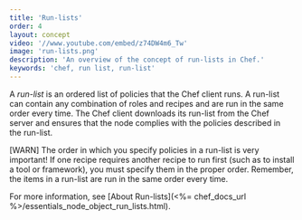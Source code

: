 ```yaml
---
title: 'Run-lists'
order: 4
layout: concept
video: '//www.youtube.com/embed/z74DW4m6_Tw'
image: 'run-lists.png'
description: 'An overview of the concept of run-lists in Chef.'
keywords: 'chef, run list, run-list'
---
```


A _run-list_ is an ordered list of policies that the Chef client runs. A run-list can contain any combination of roles and recipes and are run in the same order every time. The Chef client downloads its run-list from the Chef server and ensures that the node complies with the policies described in the run-list.

[WARN] The order in which you specify policies in a run-list is very important! If one recipe requires another recipe to run first (such as to install a tool or framework), you must specify them in the proper order. Remember, the items in a run-list are run in the same order every time.  

For more information, see [About Run-lists](<%= chef_docs_url %>/essentials_node_object_run_lists.html).